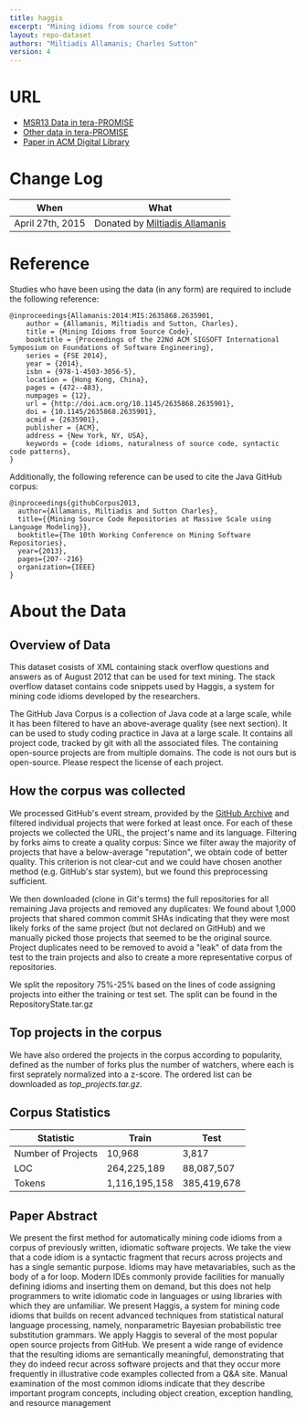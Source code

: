 ```yaml
---
title: haggis
excerpt: "Mining idioms from source code"
layout: repo-dataset
authors: "Miltiadis Allamanis; Charles Sutton"
version: 4
---
```


# URL

* [MSR13 Data in tera-PROMISE](https://terapromise.csc.ncsu.edu/!/#repo/view/head/msr/msr13)
* [Other data in tera-PROMISE](https://terapromise.csc.ncsu.edu/!/#repo/view/head/social-analysis/haggis)
* [Paper in ACM Digital Library](http://dl.acm.org/citation.cfm?id=2635901)

# Change Log

When | What
---- | ----
April 27th, 2015 | Donated by [Miltiadis Allamanis](/repo/people/data-donors/promise4.html)

# Reference

Studies who have been using the data (in any form) are required to include the following reference:

```
@inproceedings{Allamanis:2014:MIS:2635868.2635901,
    author = {Allamanis, Miltiadis and Sutton, Charles},
    title = {Mining Idioms from Source Code},
    booktitle = {Proceedings of the 22Nd ACM SIGSOFT International Symposium on Foundations of Software Engineering},
    series = {FSE 2014},
    year = {2014},
    isbn = {978-1-4503-3056-5},
    location = {Hong Kong, China},
    pages = {472--483},
    numpages = {12},
    url = {http://doi.acm.org/10.1145/2635868.2635901},
    doi = {10.1145/2635868.2635901},
    acmid = {2635901},
    publisher = {ACM},
    address = {New York, NY, USA},
    keywords = {code idioms, naturalness of source code, syntactic code patterns},
}
```

Additionally, the following reference can be used to cite the Java GitHub corpus:

```
@inproceedings{githubCorpus2013,
  author={Allamanis, Miltiadis and Sutton Charles},
  title={{Mining Source Code Repositories at Massive Scale using Language Modeling}},
  booktitle={The 10th Working Conference on Mining Software Repositories},
  year={2013},
  pages={207--216}
  organization={IEEE}
}
```

# About the Data

## Overview of Data

This dataset cosists of XML containing stack overflow questions and answers as of August 2012 that can be used for text mining. The stack overflow dataset contains code snippets used by Haggis, a system for mining code idioms developed by the researchers.

The GitHub Java Corpus is a collection of Java code at a large scale, while it has been filtered to have an above-average quality (see next section). It can be used to study coding practice in Java at a large scale. It contains all project code, tracked by git with all the associated files. The containing open-source projects are from multiple domains. The code is not ours but is open-source. Please respect the license of each project.

## How the corpus was collected

We processed GitHub's event stream, provided by the [GitHub Archive](http://www.githubarchive.org/) and filtered individual projects that were forked at least once. For each of these projects we collected the URL, the project's name and its language. Filtering by forks aims to create a quality corpus: Since we filter away the majority of projects that have a below-average "reputation", we obtain code of better quality. This criterion is not clear-cut and we could have chosen another method (e.g. GitHub's star system), but we found this preprocessing sufficient.

We then downloaded (clone in Git's terms) the full repositories for all remaining Java projects and removed any duplicates: We found about 1,000 projects that shared common commit SHAs indicating that they were most likely forks of the same project (but not declared on GitHub) and we manually picked those projects that seemed to be the original source. Project duplicates need to be removed to avoid a "leak" of data from the test to the train projects and also to create a more representative corpus of repositories.

We split the repository 75%-25% based on the lines of code assigning projects into either the training or test set. The split can be found in the RepositoryState.tar.gz

## Top projects in the corpus

We have also ordered the projects in the corpus according to popularity, defined as the number of forks plus the number of watchers, where each is first seprately normalized into a z-score. The ordered list can be downloaded as _top\_projects.tar.gz_.

## Corpus Statistics

Statistic          | Train       | Test
-------------------|-------------|---------
Number of Projects | 10,968      | 3,817
LOC                |264,225,189  | 88,087,507
Tokens             |1,116,195,158| 385,419,678


## Paper Abstract

We present the first method for automatically mining code idioms from a corpus of previously written, idiomatic software projects. We take the view that a code idiom is a syntactic fragment that recurs across projects and has a single semantic purpose. Idioms may have metavariables, such as the body of a for loop. Modern IDEs commonly provide facilities for manually defining idioms and inserting them on demand, but this does not help programmers to write idiomatic code in languages or using libraries with which they are unfamiliar. We present Haggis, a system for mining code idioms that builds on recent advanced techniques from statistical natural language processing, namely, nonparametric Bayesian probabilistic tree substitution grammars. We apply Haggis to several of the most popular open source projects from GitHub. We present a wide range of evidence that the resulting idioms are semantically meaningful, demonstrating that they do indeed recur across software projects and that they occur more frequently in illustrative code examples collected from a Q&A site. Manual examination of the most common idioms indicate that they describe important program concepts, including object creation, exception handling, and resource management
